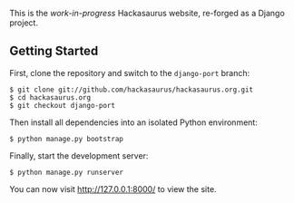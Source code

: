 This is the *work-in-progress* Hackasaurus website, re-forged as a Django
project.

## Getting Started

First, clone the repository and switch to the `django-port` branch:

    $ git clone git://github.com/hackasaurus/hackasaurus.org.git
    $ cd hackasaurus.org
    $ git checkout django-port

Then install all dependencies into an isolated Python environment:

    $ python manage.py bootstrap

Finally, start the development server:

    $ python manage.py runserver

You can now visit http://127.0.0.1:8000/ to view the site.
